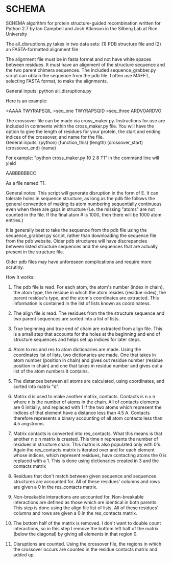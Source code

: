 # SCHEMA
SCHEMA algorithm for protein structure-guided recombination written for Python 2.7 by Ian Campbell and Josh Atkinson in the Silberg Lab at Rice University

The all_disruptions.py takes in two data sets: 
(1) PDB structure file and (2) an FASTA-formatted alignment file

The alignment file must be in fasta format and not have white
spaces between residues. It must have an alignment of the structure
sequence and the two parent chimera sequences.  The included
sequence_grabber.py script can obtain the sequence from the pdb
file. I often use MAFFT, selecting FASTA format, to make the 
alignments. 

General inputs: python all_disruptions.py <PDB> <Alignment> 


Here is an example:

\>AAAA 
TWYRAPSQIL
\>seq_one 
TWYRAPSQID 
\>seq_three 
ARDVOARDVO

The crossover file can be made via cross_maker.py. Instructions
for use are included in comments within the cross_maker.py file.
You will have the option to give the length of residues for your
protein, the start and ending indices of the crossover, and name
for the file.  
General inputs: (python) (function_this) (length) (crossover_start) (crossover_end) (name)

For example:
"python cross_maker.py 10 2 8 T1" in the command line will yield

AABBBBBBCC

As a file named T1.

General notes:
This script will generate disruption in the form of E.  It can
tolerate holes in sequence structure, as long as the pdb file 
follows the general convention of making its atom numbering
sequentially continuous even when there are gaps in structure
(I.e. the missing "atoms" are not counted in the file.  If the
final atom # is 1000, then there will be 1000 atom entries.)

It is generally best to take the sequence from the pdb file 
using the sequence_grabber.py script, rather than downloading
the sequence file from the pdb website.  Older pdb structures
will have discrepancies between listed structure sequences and
the sequences that are actually present in the structure file.

Older pdb files may have unforeseen complications and require
more scrutiny.

How it works:

1. The pdb file is read.  For each atom, the atom's number (index in chain),
the atom type, the residue in which the atom resides (residue index),
the parent residue's type, and the atom's coordinates are extracted.
This information is contained in the list of lists known as coordinatess.

2. The align file is read.  The residues from the the structure sequence
and two parent sequences are sorted into a list of lists.

3.  True beginning and true end of chain are extracted from align file.
This is a small step that accounts for the holes at the beginning and end
of structure sequences and helps set up indices for later steps.

4. Atom to res and res to atom dictionaries are made.  Using the coordinates
list of lists, two dictionaries are made.  One that takes in atom number
(position in chain) and gives out residue number (residue position in chain)
and one that takes in residue number and gives out a list of the atom numbers
it contains.

5. The distances between all atoms are calculated, using coordinates, and
sorted into matrix "d".

6. Matrix d is used to make another matrix, contacts.  Contacts is n x n
where n is the number of atoms in the chain.  All of contacts elements are
0 initially, and replaced with 1 if the two atoms which represent the indices
of that element have a distance less than 4.5 A.  Contacts therefore represents
a binary accounting of all atom contacts less than 4.5 angstroms.

7. Matrix contacts is converted into res_contacts.  What this means is that another
n x n matrix is created.  This time n represents the number of residues in 
structure chain.  This matrix is also populated only with 0's.  Again the 
res_contacts matrix is iterated over and for each element whose indices,
which represent residues, have contacting atoms the 0 is replaced with a 1.
This is done using dictionaries created in 3 and the contacts matrix

8. Residues that don't match between given sequence and sequences structures 
are accounted for. All of these residues' columns and rows are given a 0 in
the res_contacts matrix.

9. Non-breakable interactions are accounted for. Non-breakable interactions
are defined as those which are identical in both parents.  This step is done
using the align file list of lists. All of these residues' columns and rows are 
given a 0 in the res_contacts matrix. 

10. The bottom half of the matrix is removed.  I don't want to double count
interactions, so in this step I remove the bottom left half of the matrix
(below the diagonal) by giving all elements in that region 0.

11. Disruptions are counted.  Using the crossover file, the regions in which 
the crossover occurs are counted in the residue contacts matrix and added up.
